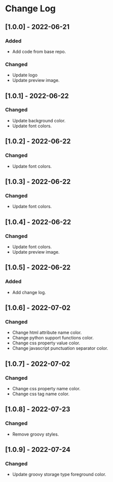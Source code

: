 # Change Log

## [1.0.0] - 2022-06-21

### Added

- Add code from base repo.

### Changed

- Update logo
- Update preview image.

## [1.0.1] - 2022-06-22

### Changed

- Update background color.
- Update font colors.

## [1.0.2] - 2022-06-22

### Changed

- Update font colors.

## [1.0.3] - 2022-06-22

### Changed

- Update font colors.

## [1.0.4] - 2022-06-22

### Changed

- Update font colors.
- Update preview image.

## [1.0.5] - 2022-06-22

### Added

- Add change log.

## [1.0.6] - 2022-07-02

### Changed

- Change html attribute name color.
- Change python support functions color.
- Change css property value color.
- Change javascript punctuation separator color.

## [1.0.7] - 2022-07-02

### Changed

- Change css property name color.
- Change css tag name color.

## [1.0.8] - 2022-07-23

### Changed

- Remove groovy styles.

## [1.0.9] - 2022-07-24

### Changed

- Update groovy storage type foreground color.
